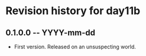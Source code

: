 # Revision history for day11b

## 0.1.0.0  -- YYYY-mm-dd

* First version. Released on an unsuspecting world.
